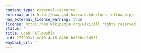 ```yaml
---
content_type: external-resource
external_url: http://www.gsd.harvard.edu/loeb-fellowship/
has_external_license_warning: true
license: https://en.wikipedia.org/wiki/All_rights_reserved
status: ''
title: Loeb Fellowship
uid: 277992a1-ac40-4ef6-8406-bd786ca14931
wayback_url: ''
---
```

